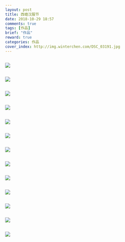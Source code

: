```yaml
---
layout: post
title: 西塘汉服节
date: 2018-10-29 18:57
comments: true
tags: [作品]
brief: "作品"
reward: true
categories: 作品
cover_index: http://img.winterchen.com/DSC_03191.jpg
---
```


![](http://img.winterchen.com/DSC_0319.jpg)
---

![](http://img.winterchen.com/DSC_0228.jpg)
---

![](http://img.winterchen.com/DSC_0243.jpg)
---

![](http://img.winterchen.com/DSC_0323.jpg)
---

![](http://img.winterchen.com/DSC_0376.jpg)
---



![](http://img.winterchen.com/DSC_0387.jpg)
---

![](http://img.winterchen.com/DSC_0394.jpg)
---

![](http://img.winterchen.com/DSC_0416.jpg)
---

![](http://img.winterchen.com/DSC_0421.JPG)
---
![](http://img.winterchen.com/DSC_0428.jpg)
---
![](http://img.winterchen.com/DSC_0267.jpg)
---
![](http://img.winterchen.com/DSC_0346.JPG)
---
![](http://img.winterchen.com/DSC_0469.JPG)
---

